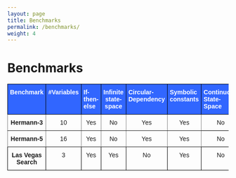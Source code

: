 ```yaml
---
layout: page
title: Benchmarks
permalink: /benchmarks/
weight: 4
---
```


# Benchmarks



<style type="text/css">
.tg  {border-collapse:collapse;border-spacing:0;}
.tg td{border-color:black;border-style:solid;border-width:1px;font-family:Arial, sans-serif;font-size:14px;
  overflow:hidden;padding:10px 5px;word-break:normal;}
.tg th{border-color:black;border-style:solid;border-width:1px;font-family:Arial, sans-serif;font-size:14px;
  font-weight:normal;overflow:hidden;padding:10px 5px;word-break:normal;}
.tg .tg-re4c{background-color:#3166ff;border-color:#000000;color:#ffffff;font-weight:bold;text-align:left;vertical-align:top}
.tg .tg-c3ow{border-color:inherit;text-align:center;vertical-align:top}
.tg .tg-wp8o{border-color:#000000;text-align:center;vertical-align:top}
.tg .tg-vvv6{background-color:#3166ff;border-color:#000000;color:#ffffff;font-weight:bold;text-align:center;vertical-align:top}
.tg .tg-mqa1{border-color:#000000;font-weight:bold;text-align:center;vertical-align:top}
</style>
<table class="tg">
<thead>
  <tr>
    <th class="tg-re4c">Benchmark</th>
    <th class="tg-re4c">#Variables</th>
    <th class="tg-re4c">If-then-else</th>
    <th class="tg-vvv6">Infinite state-space</th>
    <th class="tg-re4c">Circular-Dependency</th>
    <th class="tg-re4c">Symbolic constants</th>
    <th class="tg-re4c">Continuous State-Space</th>
  </tr>
</thead>
<tbody>
  <tr>
    <td class="tg-c3ow"><span style="font-weight:bold">Hermann-3</span></td>
    <td class="tg-c3ow">10</td>
    <td class="tg-c3ow">Yes</td>
    <td class="tg-c3ow">No</td>
    <td class="tg-c3ow">Yes</td>
    <td class="tg-c3ow">Yes</td>
    <td class="tg-wp8o">No</td>
  </tr>
  <tr>
    <td class="tg-c3ow"><span style="font-weight:bold">Hermann-5</span></td>
    <td class="tg-c3ow">16</td>
    <td class="tg-c3ow">Yes</td>
    <td class="tg-c3ow">No</td>
    <td class="tg-c3ow">Yes</td>
    <td class="tg-c3ow">Yes</td>
    <td class="tg-wp8o">No</td>
  </tr>
  <tr>
    <td class="tg-mqa1">Las Vegas Search</td>
    <td class="tg-wp8o">3</td>
    <td class="tg-wp8o">Yes<br></td>
    <td class="tg-wp8o">Yes</td>
    <td class="tg-wp8o">No</td>
    <td class="tg-wp8o">Yes</td>
    <td class="tg-wp8o">No</td>
  </tr>
</tbody>
</table>